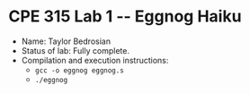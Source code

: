 # CPE 315 Lab 1 -- Eggnog Haiku

* Name: Taylor Bedrosian
* Status of lab: Fully complete.
* Compilation and execution instructions:
  * `gcc -o eggnog eggnog.s`
  * `./eggnog`
